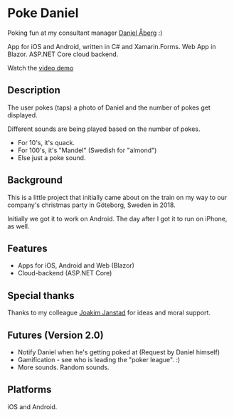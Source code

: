 # Poke Daniel

Poking fun at my consultant manager [Daniel Åberg](https://se.linkedin.com/in/abergdaniel) :)

App for iOS and Android, written in C# and Xamarin.Forms. Web App in Blazor.
ASP.NET Core cloud backend.

Watch the [video demo](https://www.youtube.com/watch?v=09-_cwFmLh0)

## Description
The user pokes (taps) a photo of Daniel and the number of pokes get displayed.

Different sounds are being played based on the number of pokes.

* For 10's, it's quack.
* For 100's, it's "Mandel" (Swedish for "almond")
* Else just a poke sound.

## Background
This is a little project that initially came about on the train on my way to our company's christmas party in Göteborg, Sweden in 2018.

Initially we got it to work on Android. The day after I got it to run on iPhone, as well.

## Features
* Apps for iOS, Android and Web (Blazor)
* Cloud-backend (ASP.NET Core)

## Special thanks
Thanks to my colleague [Joakim Janstad](https://www.linkedin.com/in/joakimjanstad) for ideas and moral support.

## Futures (Version 2.0)
* Notify Daniel when he's getting poked at (Request by Daniel himself)
* Gamification - see who is leading the "poker league". :)
* More sounds. Random sounds.

## Platforms
iOS and Android.
